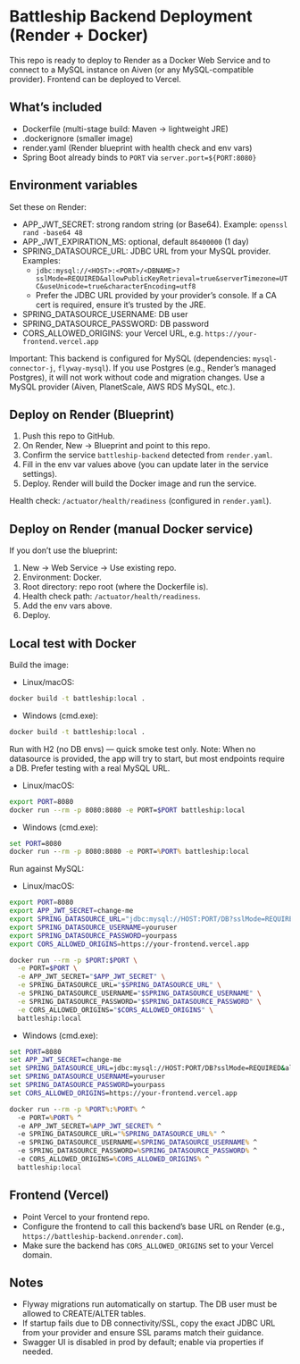 # Battleship Backend Deployment (Render + Docker)

This repo is ready to deploy to Render as a Docker Web Service and to connect to a MySQL instance on Aiven (or any MySQL-compatible provider). Frontend can be deployed to Vercel.

## What’s included
- Dockerfile (multi-stage build: Maven -> lightweight JRE)
- .dockerignore (smaller image)
- render.yaml (Render blueprint with health check and env vars)
- Spring Boot already binds to `PORT` via `server.port=${PORT:8080}`

## Environment variables
Set these on Render:
- APP_JWT_SECRET: strong random string (or Base64). Example: `openssl rand -base64 48`
- APP_JWT_EXPIRATION_MS: optional, default `86400000` (1 day)
- SPRING_DATASOURCE_URL: JDBC URL from your MySQL provider. Examples:
  - `jdbc:mysql://<HOST>:<PORT>/<DBNAME>?sslMode=REQUIRED&allowPublicKeyRetrieval=true&serverTimezone=UTC&useUnicode=true&characterEncoding=utf8`
  - Prefer the JDBC URL provided by your provider’s console. If a CA cert is required, ensure it’s trusted by the JRE.
- SPRING_DATASOURCE_USERNAME: DB user
- SPRING_DATASOURCE_PASSWORD: DB password
- CORS_ALLOWED_ORIGINS: your Vercel URL, e.g. `https://your-frontend.vercel.app`

Important: This backend is configured for MySQL (dependencies: `mysql-connector-j`, `flyway-mysql`). If you use Postgres (e.g., Render’s managed Postgres), it will not work without code and migration changes. Use a MySQL provider (Aiven, PlanetScale, AWS RDS MySQL, etc.).

## Deploy on Render (Blueprint)
1. Push this repo to GitHub.
2. On Render, New -> Blueprint and point to this repo.
3. Confirm the service `battleship-backend` detected from `render.yaml`.
4. Fill in the env var values above (you can update later in the service settings).
5. Deploy. Render will build the Docker image and run the service.

Health check: `/actuator/health/readiness` (configured in `render.yaml`).

## Deploy on Render (manual Docker service)
If you don’t use the blueprint:
1. New -> Web Service -> Use existing repo.
2. Environment: Docker.
3. Root directory: repo root (where the Dockerfile is).
4. Health check path: `/actuator/health/readiness`.
5. Add the env vars above.
6. Deploy.

## Local test with Docker

Build the image:

- Linux/macOS:
```bash
docker build -t battleship:local .
```

- Windows (cmd.exe):
```bat
docker build -t battleship:local .
```

Run with H2 (no DB envs) — quick smoke test only. Note: When no datasource is provided, the app will try to start, but most endpoints require a DB. Prefer testing with a real MySQL URL.

- Linux/macOS:
```bash
export PORT=8080
docker run --rm -p 8080:8080 -e PORT=$PORT battleship:local
```

- Windows (cmd.exe):
```bat
set PORT=8080
docker run --rm -p 8080:8080 -e PORT=%PORT% battleship:local
```

Run against MySQL:

- Linux/macOS:
```bash
export PORT=8080
export APP_JWT_SECRET=change-me
export SPRING_DATASOURCE_URL="jdbc:mysql://HOST:PORT/DB?sslMode=REQUIRED&allowPublicKeyRetrieval=true&serverTimezone=UTC"
export SPRING_DATASOURCE_USERNAME=youruser
export SPRING_DATASOURCE_PASSWORD=yourpass
export CORS_ALLOWED_ORIGINS=https://your-frontend.vercel.app

docker run --rm -p $PORT:$PORT \
  -e PORT=$PORT \
  -e APP_JWT_SECRET="$APP_JWT_SECRET" \
  -e SPRING_DATASOURCE_URL="$SPRING_DATASOURCE_URL" \
  -e SPRING_DATASOURCE_USERNAME="$SPRING_DATASOURCE_USERNAME" \
  -e SPRING_DATASOURCE_PASSWORD="$SPRING_DATASOURCE_PASSWORD" \
  -e CORS_ALLOWED_ORIGINS="$CORS_ALLOWED_ORIGINS" \
  battleship:local
```

- Windows (cmd.exe):
```bat
set PORT=8080
set APP_JWT_SECRET=change-me
set SPRING_DATASOURCE_URL=jdbc:mysql://HOST:PORT/DB?sslMode=REQUIRED&allowPublicKeyRetrieval=true&serverTimezone=UTC
set SPRING_DATASOURCE_USERNAME=youruser
set SPRING_DATASOURCE_PASSWORD=yourpass
set CORS_ALLOWED_ORIGINS=https://your-frontend.vercel.app

docker run --rm -p %PORT%:%PORT% ^
  -e PORT=%PORT% ^
  -e APP_JWT_SECRET=%APP_JWT_SECRET% ^
  -e SPRING_DATASOURCE_URL="%SPRING_DATASOURCE_URL%" ^
  -e SPRING_DATASOURCE_USERNAME=%SPRING_DATASOURCE_USERNAME% ^
  -e SPRING_DATASOURCE_PASSWORD=%SPRING_DATASOURCE_PASSWORD% ^
  -e CORS_ALLOWED_ORIGINS=%CORS_ALLOWED_ORIGINS% ^
  battleship:local
```

## Frontend (Vercel)
- Point Vercel to your frontend repo.
- Configure the frontend to call this backend’s base URL on Render (e.g., `https://battleship-backend.onrender.com`).
- Make sure the backend has `CORS_ALLOWED_ORIGINS` set to your Vercel domain.

## Notes
- Flyway migrations run automatically on startup. The DB user must be allowed to CREATE/ALTER tables.
- If startup fails due to DB connectivity/SSL, copy the exact JDBC URL from your provider and ensure SSL params match their guidance.
- Swagger UI is disabled in prod by default; enable via properties if needed.
